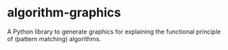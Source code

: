 # algorithm-graphics
A Python library to generate graphics for explaining the functional principle of (pattern matching) algorithms.
